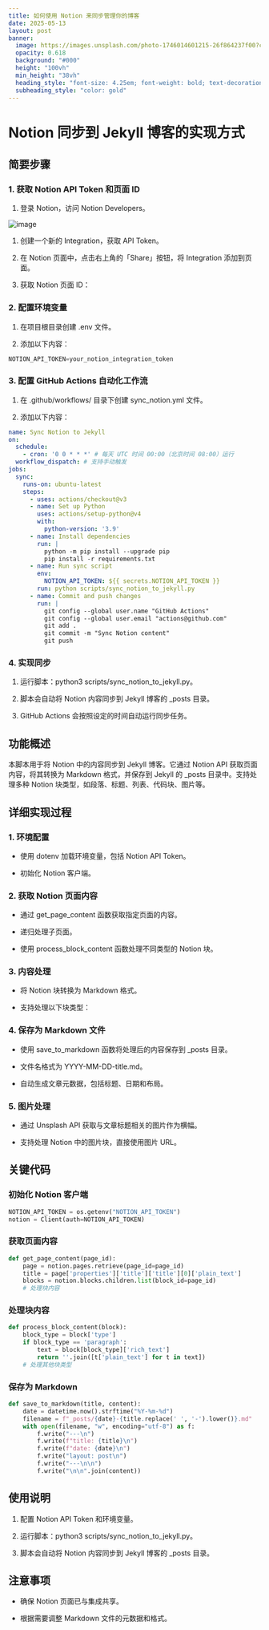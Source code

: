 ```yaml
---
title: 如何使用 Notion 来同步管理你的博客
date: 2025-05-13
layout: post
banner:
  image: https://images.unsplash.com/photo-1746014601215-26f864237f00?crop=entropy&cs=tinysrgb&fit=max&fm=jpg&ixid=M3w2OTIwMzJ8MHwxfHJhbmRvbXx8fHx8fHx8fDE3NDcxMDA4MjV8&ixlib=rb-4.1.0&q=80&w=1080
  opacity: 0.618
  background: "#000"
  height: "100vh"
  min_height: "38vh"
  heading_style: "font-size: 4.25em; font-weight: bold; text-decoration: underline"
  subheading_style: "color: gold"
---
```


# Notion 同步到 Jekyll 博客的实现方式

## 简要步骤

### 1. 获取 Notion API Token 和页面 ID

1. 登录 Notion，访问 Notion Developers。

![image](https://prod-files-secure.s3.us-west-2.amazonaws.com/a7a0cc5a-89b9-4cda-8686-1fba0ca52f40/d19c1afe-dea5-4312-9333-786b0ba83054/image.png?X-Amz-Algorithm=AWS4-HMAC-SHA256&X-Amz-Content-Sha256=UNSIGNED-PAYLOAD&X-Amz-Credential=ASIAZI2LB46656QJ5ABP%2F20250513%2Fus-west-2%2Fs3%2Faws4_request&X-Amz-Date=20250513T014705Z&X-Amz-Expires=3600&X-Amz-Security-Token=IQoJb3JpZ2luX2VjEDoaCXVzLXdlc3QtMiJHMEUCIQCR1rh0xgk%2FkjVYITk5Z3u9AvQ266a4K%2BPM1cEXJYIvzQIgBDo7rz2Da3elTkogyKCGwYwspcqI%2FEdFhviCOO9%2BblAqiAQI4%2F%2F%2F%2F%2F%2F%2F%2F%2F%2F%2FARAAGgw2Mzc0MjMxODM4MDUiDBgVGgd8yaKXpzDaWircAzrynlW1yFvA6O1Ic40yEvIuV4W8ekggfWjmv13V82HKJmDepAaQknW%2BzkxMJAFxUP9HHEkGAMLy5hivM0VL0cNCj%2BQ8M0NDrTCMF6qtU3IP7L61h3%2B1zBBWXtOgZN7RAo%2Bz41PnDuW4ijck0baJqN%2BuuEkW4AEYa0zXrQPYdYz1cMPwXna67rjn1TAl%2B2%2FHoy7KToIrj0zvYg5x%2B6hjQK2PIp6Yj8%2Fu44HKLnD4h1CQ1t2Ypy%2BmBvzf6WLNh7%2F0kQ8DgWv6vkK46CeN1d9Ji5LXcaRx%2FdAaW9KCAvS2xKTce74TCGEEMjFK%2FG%2BrzFU4sJKmIbncD2wkIZ7BWc03SaR2qe%2B%2BRKP20jL8Q15mfKOHmkDDEAD87sdYeSa0f0gTaEhoPdn1QsVrBlVPJDsy5X%2BZRZdoJerQRA%2B8naXL4A%2FFZd7Mt%2B4H0kc8umGN8UPg9C8pmvOsd210bg5PnMg7U6z485DBkmakubIiX0y%2BEqg%2FJLy3U2r7pJXu4ZOnr99uhXPiHh0WwGtZay9WUnJF4oic9rxSIqOvl6wMH33vzD9PnAEK7m1qUaUTNP0Qz5yaJv1hWS4dgAcUdL8ycodJvZ3Jv8diLRExpXkz6LcVdM2PJ1dNzETz229ZjpvIMPXGisEGOqUBN7lA3xTm5TC6KAujdzJhk5dKSw0bOHRMcORtaQ96ZgU7KoguKqf5ZRqtlZm9i5i6TTQLf%2FYtejPeaEwcCtOHJdm%2Fd4mr%2BP5Mi8oFlfBlA%2BRsfNsToFF9RHR46NqMNO7QkRXwE8AO8gbDjoHNsNmEniT1xE%2BNEF1taCnqM7%2B4Be1McyAk5C6LtGoRbAk8YRwfbzzQEtW3h18OoF7hN4wxt0lRMV7U&X-Amz-Signature=5afb59e1f14900f33802ee3fd744b0e2f79efdb6c0905712156acb555950f105&X-Amz-SignedHeaders=host&x-id=GetObject)

1. 创建一个新的 Integration，获取 API Token。

1. 在 Notion 页面中，点击右上角的「Share」按钮，将 Integration 添加到页面。

1. 获取 Notion 页面 ID：


### 2. 配置环境变量

1. 在项目根目录创建 .env 文件。

1. 添加以下内容：

```javascript
NOTION_API_TOKEN=your_notion_integration_token
```

### 3. 配置 GitHub Actions 自动化工作流

1. 在 .github/workflows/ 目录下创建 sync_notion.yml 文件。

1. 添加以下内容：

```yaml
name: Sync Notion to Jekyll
on:
  schedule:
    - cron: '0 0 * * *' # 每天 UTC 时间 00:00（北京时间 08:00）运行
  workflow_dispatch: # 支持手动触发
jobs:
  sync:
    runs-on: ubuntu-latest
    steps:
      - uses: actions/checkout@v3
      - name: Set up Python
        uses: actions/setup-python@v4
        with:
          python-version: '3.9'
      - name: Install dependencies
        run: |
          python -m pip install --upgrade pip
          pip install -r requirements.txt
      - name: Run sync script
        env:
          NOTION_API_TOKEN: ${{ secrets.NOTION_API_TOKEN }}
        run: python scripts/sync_notion_to_jekyll.py
      - name: Commit and push changes
        run: |
          git config --global user.name "GitHub Actions"
          git config --global user.email "actions@github.com"
          git add .
          git commit -m "Sync Notion content"
          git push
```

### 4. 实现同步

1. 运行脚本：python3 scripts/sync_notion_to_jekyll.py。

1. 脚本会自动将 Notion 内容同步到 Jekyll 博客的 _posts 目录。

1. GitHub Actions 会按照设定的时间自动运行同步任务。

## 功能概述

本脚本用于将 Notion 中的内容同步到 Jekyll 博客。它通过 Notion API 获取页面内容，将其转换为 Markdown 格式，并保存到 Jekyll 的 _posts 目录中。支持处理多种 Notion 块类型，如段落、标题、列表、代码块、图片等。

## 详细实现过程

### 1. 环境配置

- 使用 dotenv 加载环境变量，包括 Notion API Token。

- 初始化 Notion 客户端。

### 2. 获取 Notion 页面内容

- 通过 get_page_content 函数获取指定页面的内容。

- 递归处理子页面。

- 使用 process_block_content 函数处理不同类型的 Notion 块。

### 3. 内容处理

- 将 Notion 块转换为 Markdown 格式。

- 支持处理以下块类型：


### 4. 保存为 Markdown 文件

- 使用 save_to_markdown 函数将处理后的内容保存到 _posts 目录。

- 文件名格式为 YYYY-MM-DD-title.md。

- 自动生成文章元数据，包括标题、日期和布局。

### 5. 图片处理

- 通过 Unsplash API 获取与文章标题相关的图片作为横幅。

- 支持处理 Notion 中的图片块，直接使用图片 URL。

## 关键代码

### 初始化 Notion 客户端

```python
NOTION_API_TOKEN = os.getenv("NOTION_API_TOKEN")
notion = Client(auth=NOTION_API_TOKEN)
```

### 获取页面内容

```python
def get_page_content(page_id):
    page = notion.pages.retrieve(page_id=page_id)
    title = page['properties']['title']['title'][0]['plain_text']
    blocks = notion.blocks.children.list(block_id=page_id)
    # 处理块内容
```

### 处理块内容

```python
def process_block_content(block):
    block_type = block['type']
    if block_type == 'paragraph':
        text = block[block_type]['rich_text']
        return ''.join([t['plain_text'] for t in text])
    # 处理其他块类型
```

### 保存为 Markdown

```python
def save_to_markdown(title, content):
    date = datetime.now().strftime("%Y-%m-%d")
    filename = f"_posts/{date}-{title.replace(' ', '-').lower()}.md"
    with open(filename, "w", encoding="utf-8") as f:
        f.write("---\n")
        f.write(f"title: {title}\n")
        f.write(f"date: {date}\n")
        f.write("layout: post\n")
        f.write("---\n\n")
        f.write("\n\n".join(content))
```

## 使用说明

1. 配置 Notion API Token 和环境变量。

1. 运行脚本：python3 scripts/sync_notion_to_jekyll.py。

1. 脚本会自动将 Notion 内容同步到 Jekyll 博客的 _posts 目录。

## 注意事项

- 确保 Notion 页面已与集成共享。

- 根据需要调整 Markdown 文件的元数据和格式。